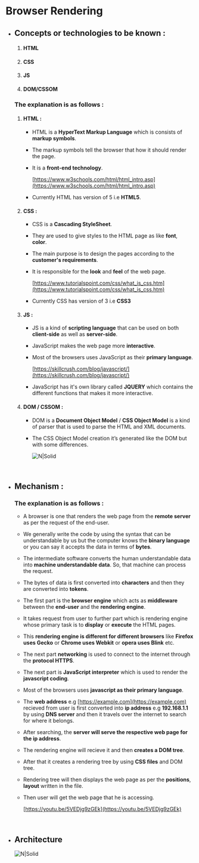 # Browser Rendering

* ## Concepts or technologies to be known :

    1. #### HTML
    2. #### CSS
    3. #### JS
    4. #### DOM/CSSOM

    ### The explanation is as follows :

    1. #### HTML :
        +  HTML is a **HyperText Markup Language** which is consists of **markup symbols**.
        +  The markup symbols tell the browser that how it should render the page.
        +  It is a **front-end technology**.

            [https://www.w3schools.com/html/html_intro.asp](https://www.w3schools.com/html/html_intro.asp)
        + Currently HTML has version of 5 i.e **HTML5**.
    
    1. #### CSS :
        +  CSS is a **Cascading StyleSheet**.
        +  They are used to give styles to the HTML page as like **font**, **color**. 
        +  The main purpose is to design the pages according to the **customer's requirements**.
        +  It is responsible for the **look** and **feel** of the web page.

            [https://www.tutorialspoint.com/css/what_is_css.htm](https://www.tutorialspoint.com/css/what_is_css.htm)
        +  Currently CSS has version of 3 i.e **CSS3**

    1. #### JS :
        +  JS is a kind of **scripting language** that can be used on both **client-side** as well as **server-side**.
        +  JavaScript makes the web page more **interactive**.
        +  Most of the browsers uses JavaScript as their **primary language**.

            [https://skillcrush.com/blog/javascript/](https://skillcrush.com/blog/javascript/)
        +  JavaScript has it's own library called **JQUERY** which contains the different functions that makes it more interactive.

    1. #### DOM / CSSOM :
        +  DOM is a **Document Object Model** / **CSS Object Model** is a kind of parser that is used to parse the HTML and XML documents.
        +  The CSS Object Model creation it’s generated like the DOM but with some differences.

            ![N|Solid](https://miro.medium.com/max/376/1*jL3O3J4KmXBMh1zULLwGgA.png)
<br>
  

* ## Mechanism :

    ### The explanation is as follows :

    +  A browser is one that renders the web page from the **remote server** as per the request of the end-user. 
    +  We generally write the code by using the syntax that can be understandable by us but the computer knows the **binary     language** or you can say it accepts the data in terms of **bytes**. 
    +  The intermediate software converts the human understandable data into **machine understandable data**. So, that machine can process the request. 
    +  The bytes of data is first converted into **characters** and then they are converted into **tokens**. 
    +  The first part is the **browser engine** which acts as **middleware** between the **end-user** and the **rendering engine**. 
    +  It takes request from user to further part which is rendering engine whose primary task is to **display** or **execute** the HTML pages. 
    +  This **rendering engine is different for different browsers** like **Firefox uses Gecko** or **Chrome uses Webkit**  or **opera uses Blink** etc. 
    +  The next part **networking** is used to connect to the internet through the **protocol HTTPS**. 
    +  The next part is **JavaScript interpreter** which is used to render the **javascript coding**. 
    +  Most of the browsers uses **javascript as their primary language**. 
    +  The **web address** e.g [https://example.com](https://example.com) recieved from user is first converted into **ip address** e.g 
    **192.168.1.1** by using **DNS server** and then it travels over the internet to search for where it belongs. 
    +  After searching, the **server will serve the respective web page for the ip address**. 
    +  The rendering engine will recieve it and then **creates a DOM tree**. 
    +  After that it creates a rendering tree by using **CSS files** and DOM tree. 
    +  Rendering tree will then displays the web page as per the **positions**, **layout** written in the file. 
    +  Then user will get the web page that he is accessing.

        [https://youtu.be/5VEDjg9zGEk](https://youtu.be/5VEDjg9zGEk)
<br>

* ## Architecture 

    ![N|Solid](https://miro.medium.com/max/624/1*srfAe9f1ryMc3qoMOASmhg.png)
    
